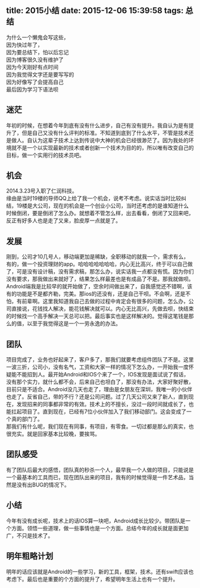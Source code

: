 title: 2015小结
date: 2015-12-06 15:39:58
tags: 总结
---
为什么一个懒鬼会写这些，   
因为快过年了，   
因为要总结下，怕以后忘记   
因为博客很久没有维护了   
因为今天刚好有点时间   
因为我觉得文字还是要写写的   
因为好像写了会提高自己   
最后因为学习下语法呗  
## 迷茫
年初的时候，在想着今年到底有没有什么进步，自己有没有提升。我自认为是有提升了，但是自己又没有什么评判的标准。不知道到底到了什么水平，不管是技术还是做人。自认为这辈子技术上达到传说中大神的机会已经很渺茫了。因为我处的环境就不是一个以实现最新的技术或者创新一个技术为目的的，所以唯有改变自己的目标，做一个实用行的技术员吧。

<!--more-->

## 机会
2014.3.23号入职了仁润科技。  
缘由是当时19楼的导师QQ上给了我一个机会，说考不考虑。说实话当时比较纠结，19楼是大公司，现在的机会是一个创业小公司，当时还考虑的是谁知道什么时候倒闭，要是倒闭了怎么办。就想着不管怎么样，出去看看，倒闭了又回来吧，反正有好多人也是走了又来，脸皮厚一点就是了。
## 发展
刚到，公司才10几号人，移动端更加是稀缺，全职移动的就我一个，需求有么，有的，做一个投资理财的app。哈哈哈哈哈哈哈，内心无比高兴，终于可以自己做了，可是没有设计稿，没有需求稿，那怎么办，说实话我一点都没有慌。因为你们没有要求，那我做出来就好了，结果怎么样最差也是有成品了不是。那我就做呗。Android端我是比较早的就开始做了，空余时间做出来了，自我感觉还不错啊，该有的功能是不是都齐勒，完美。那ios的还没有，还是自己干呗。不会啊，还是不怕，有前辈啊。这里我知道我自己去做的过程中肯定会有很多的问题，怎么办，公司直接说，花钱找人解决，能花钱解决就可以。内心无比高兴，先做去呗，快结束的时候找一个高手解决一天总可以把。最后事实也是这样解决的。觉得这笔钱是那么的值，以至于我觉得这是一个一劳永逸的办法。
## 团队  
项目完成了，业务也好起来了，客户多了，那我们就要考虑组件团队了不是。这里一波三折，公司小，没有名气，工资和大家一样的情况下怎么办，一开始我一度怀疑能不能招到人。最开始Android和IOS个来了一个，IOS发现是面试说了假话，没有那个实力，就什么都不会，后来自己也坦白了，那没有办法，大家好聚好散，目前只是不适合。Android没几天也走了，理由是女朋友在深圳，我唯一的小伙伴也走了。反省自己，带的不行？还是公司问题。过了几天公司又来了新人，直到现在，发现招来的同事都非常的有效。技术上的不擅长，没过一段时间就成长了，也能扛起项目了。直到现在，已经有7位小伙伴加入了我们移动部门。这会变成了一个真的部门了。  
那我们有什么呢，我们现在有同事，有项目，有零食。一切过都是那么的真实，也很充实。就是回家基本比较晚，要挨骂。  
## 团队感受
有了团队后最大的感悟，团队真的秒杀一个人，最早我一个人做的项目，只能说是一个最基本的工具而已，现在团队出来的项目，我有的时候觉得是一件艺术品，当然是没有出BUG的情况下。  
## 小结
今年有没有成长呢，技术上的话IOS算一块吧，Android成长比较少。带团队是一个方面。领悟一些道理，做一些事情也是一个方面。总结今年的成长就是面更加广，不只是技术了。  
## 明年粗略计划
明年的话应该就是Android的一些学习，新的工具，框架，技术。还有swift应该也考虑下。最后也是重要的个方面的提升了，希望明年生活上也有一个提升。